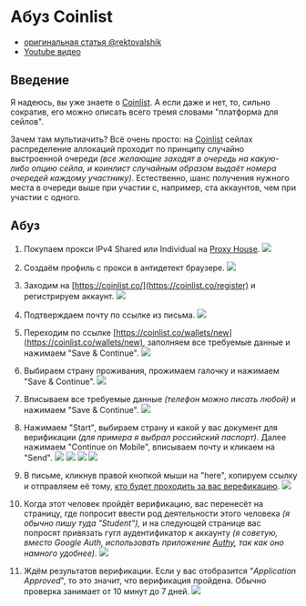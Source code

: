# Абуз Coinlist
- [оригинальная статья @rektovalshik](https://telegra.ph/Metodichka-po-multiakkingu-11-12)
- [Youtube видео](https://youtu.be/JPMaosjO18M)

## Введение
Я надеюсь, вы уже знаете о [Coinlist](https://coinlist.co/). А если даже и нет, то, сильно сократив, его можно описать всего тремя словами "платформа для сейлов".  

Зачем там мультиачить? Всё очень просто: на [Coinlist](https://coinlist.co/) сейлах распределение аллокаций проходит по принципу случайно выстроенной очереди _(все желающие заходят в очередь на какую-либо опцию сейла, и коинлист случайным образом выдаёт номера очередей каждому участнику)_. Естественно, шанс получения нужного места в очереди выше при участии с, например, ста аккаунтов, чем при участии с одного.  

## Абуз
1. Покупаем прокси IPv4 Shared или Individual на [Proxy House](https://www.proxy.house/).
![](https://telegra.ph/file/4f2c1a3ad60df1a413e03.png)  

2. Создаём профиль с прокси в антидетект браузере.
![](https://telegra.ph/file/dad7c40c3f481cd3a206c.png)  

3. Заходим на [https://coinlist.co/](https://coinlist.co/register) и регистрируем аккаунт.
![](https://telegra.ph/file/6cf169f051ba190f8940b.png)  

4. Подтверждаем почту по ссылке из письма.
![](https://telegra.ph/file/fa3d1ab11b0021fd16201.png)  

5. Переходим по ссылке [https://coinlist.co/wallets/new](https://coinlist.co/wallets/new), заполняем все требуемые данные и нажимаем "Save & Continue".
![](https://telegra.ph/file/1823c5daecae7830a0e60.png)  

6. Выбираем страну проживания, прожимаем галочку и нажимаем "Save & Continue".
![](https://telegra.ph/file/f933698ffafdd37877625.png)  

7. Вписываем все требуемые данные _(телефон можно писать любой)_ и нажимаем "Save & Continue".
![](https://telegra.ph/file/3ba4ff017e2d51459b22c.png)  

8. Нажимаем "Start", выбираем страну и какой у вас документ для верификации _(для примера я выбрал российский паспорт)_. Далее нажимаем "Continue on Mobile", вписываем почту и кликаем на "Send".
![](https://telegra.ph/file/f62f16371e2eabfee9ae7.png)
![](https://telegra.ph/file/3dd41b9adadf5de60a835.png)
![](https://telegra.ph/file/1691b8eab91d19e841ddb.png)
![](https://telegra.ph/file/b8e79d36444f3b4b8fdbe.png)

9. В письме, кликнув правой кнопкой мыши на "here", копируем ссылку и отправляем её тому, [кто будет проходить за вас верефикацию](KYC%20by%20link.md).
![](https://telegra.ph/file/35c25f4ec1c5872b03a15.png)

10. Когда этот человек пройдёт верификацию, вас перенесёт на страницу, где попросит ввести род деятельности этого человека _(я обычно пишу туда "Student"),_ и на следующей странице вас попросят привязать гугл аудентификатор к аккаунту _(я советую, вместо Google Auth, использовать приложение_ [_Authy_](https://authy.com/)_, так как оно намного удобнее)_.
![](https://telegra.ph/file/32eef0a4d9849a9bd563e.png)  

11. Ждём результатов верификации. Если у вас отобразится "*Application Approved*", то это значит, что верификация пройдена. Обычно проверка занимает от 10 минут до 7 дней.
![](https://telegra.ph/file/167d4d559ec5aaef55b25.png)

